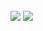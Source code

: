 ### 

<img align="center" src="https://github-readme-stats.vercel.app/api?username=onnkeat&show_icons=true&include_all_commits=true&hide_border=true" />
<img align="center" src="https://stackoverflow.com/users/flair/3785719.png" />
<!--
**onnkeat/onnkeat** is a ✨ _special_ ✨ repository because its `README.md` (this file) appears on your GitHub profile.

Here are some ideas to get you started:

- 🔭 I’m currently working on ...
- 🌱 I’m currently learning ...
- 👯 I’m looking to collaborate on ...
- 🤔 I’m looking for help with ...
- 💬 Ask me about ...
- 📫 How to reach me: ...
- 😄 Pronouns: ...
- ⚡ Fun fact: ...
-->
